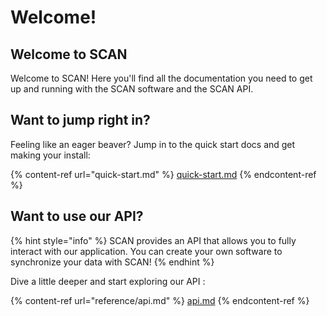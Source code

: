 # Welcome!

## Welcome to SCAN

Welcome to SCAN! Here you'll find all the documentation you need to get up and running with the SCAN software and the SCAN API.

## Want to jump right in?

Feeling like an eager beaver? Jump in to the quick start docs and get making your install:

{% content-ref url="quick-start.md" %}
[quick-start.md](quick-start.md)
{% endcontent-ref %}

## Want to use our API?

{% hint style="info" %}
SCAN provides an API that allows you to fully interact with our application. You can create your own software to synchronize your data with SCAN!
{% endhint %}

Dive a little deeper and start exploring our API :

{% content-ref url="reference/api.md" %}
[api.md](reference/api.md)
{% endcontent-ref %}
